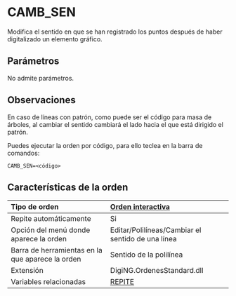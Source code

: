 # CAMB\_SEN

Modifica el sentido en que se han registrado los puntos después de haber digitalizado un elemento gráfico.

## Parámetros

No admite parámetros.

## Observaciones

En caso de líneas con patrón, como puede ser el código para masa de árboles, al cambiar el sentido cambiará el lado hacia el que está dirigido el patrón.

Puedes ejecutar la orden por código, para ello teclea en la barra de comandos:

`CAMB_SEN=<código>`

## Características de la orden

| Tipo de orden | [Orden interactiva](camb-sen.md) |
| :--- | :--- |
| Repite automáticamente | Si |
| Opción del menú donde aparece la orden | Editar/Polilíneas/Cambiar el sentido de una línea |
| Barra de herramientas en la que aparece la orden | Sentido de la polilínea |
| Extensión | DigiNG.OrdenesStandard.dll |
| Variables relacionadas | [REPITE](/digi3d-net/referencia/ventana-de-dibujo/variables/r/repite.md) |

